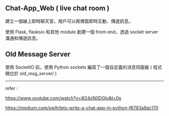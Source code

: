 ## Chat-App_Web ( live chat room )
建立一個線上即時聊天室，用戶可以再裡面即時互動、傳遞訊息。

使用 Flask, flasksio 和其他 module 創建一個 front-end，透過 socket server 溝通和傳遞訊息。

## Old Message Server
使用 SocketIO 前，使用 Python sockets 編寫了一個自定義的消息伺服器 ( 程式碼位於 old_msg_server/ )



-----------
refer : 

https://www.youtube.com/watch?v=i824zN0DGIo&t=0s

https://medium.com/swlh/lets-write-a-chat-app-in-python-f6783a9ac170
